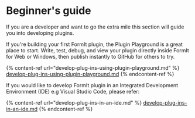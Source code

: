# Beginner's guide

If you are a developer and want to go the extra mile this section will guide you into developing plugins.



If you're building your first FormIt plugin, the Plugin Playground is a great place to start. Write, test, debug, and view your plugin directly inside FormIt for Web or Windows, then publish instantly to GitHub for others to try.

{% content-ref url="develop-plug-ins-using-plugin-playground.md" %}
[develop-plug-ins-using-plugin-playground.md](develop-plug-ins-using-plugin-playground.md)
{% endcontent-ref %}

If you would like to develop FormIt plugin in an Integrated Development Environment (IDE) e.g Visual Studio Code, please refer:

{% content-ref url="develop-plug-ins-in-an-ide.md" %}
[develop-plug-ins-in-an-ide.md](develop-plug-ins-in-an-ide.md)
{% endcontent-ref %}
